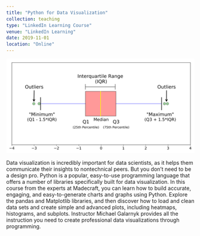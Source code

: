 ```yaml
---
title: "Python for Data Visualization"
collection: teaching
type: "LinkedIn Learning Course"
venue: "LinkedIn Learning"
date: 2019-11-01
location: "Online"
---
```


<a href="https://www.linkedin.com/learning/python-for-data-visualization/effectively-present-data-with-python">
  <img src="boxplot.png" alt="Python for Data Visualization Course">
</a>

Data visualization is incredibly important for data scientists, as it helps them communicate their insights to nontechnical peers. But you don’t need to be a design pro. Python is a popular, easy-to-use programming language that offers a number of libraries specifically built for data visualization. In this course from the experts at Madecraft, you can learn how to build accurate, engaging, and easy-to-generate charts and graphs using Python. Explore the pandas and Matplotlib libraries, and then discover how to load and clean data sets and create simple and advanced plots, including heatmaps, histograms, and subplots. Instructor Michael Galarnyk provides all the instruction you need to create professional data visualizations through programming.

